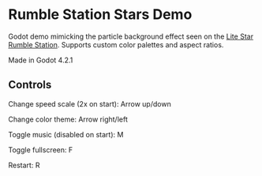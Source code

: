 # Rumble Station Stars Demo
Godot demo mimicking the particle background effect seen on the [Lite Star Rumble Station](https://www.youtube.com/watch?v=4aRYXjXcbOM). Supports custom color palettes and aspect ratios.

Made in Godot 4.2.1

Controls
----
Change speed scale (2x on start): Arrow up/down

Change color theme: Arrow right/left

Toggle music (disabled on start): M

Toggle fullscreen: F

Restart: R
